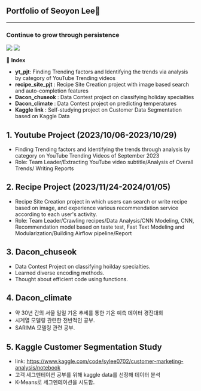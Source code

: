 ## Portfolio of Seoyon Lee👋
---
### Continue to grow through persistence
<img src= "https://img.shields.io/badge/Python-3776AB?style=for-the-badge&logo=python&logoColor=white"> <img src= "https://img.shields.io/badge/MySQL-00000F?style=for-the-badge&logo=mysql&logoColor=white">

📗 **Index**
- **yt_pjt**: Finding Trending factors and Identifying the trends via analysis by category of YouTube Trending videos
- **recipe_site_pjt** : Recipe Site Creation project with image based search and auto-completion features
- **Dacon_chuseok** : Data Contest project on classifying holiday specialties
- **Dacon_climate** : Data Contest project on predicting temperatures
- **Kaggle link** : Self-studying project on Customer Data Segmentation based on Kaggle Data


## 1. Youtube Project (2023/10/06-2023/10/29)
* Finding Trending factors and Identifying the trends through analysis by category on YouTube Trending Videos of September 2023
* Role: Team Leader/Extracting YouTube video subtitle/Analysis of Overall Trends/ Writing Reports


## 2. Recipe Project (2023/11/24-2024/01/05)
* Recipe Site Creation project in which users can search or write recipe based on image, and experience various recommendation service according to each user's activity.
* Role: Team Leader/Crawling recipes/Data Analysis/CNN Modeling, CNN, Recommendation model based on taste test, Fast Text Modeling and Modularization/Building Airflow pipeline/Report
## 3. Dacon_chuseok
* Data Contest Project on classifying hoilday specialties.
* Learned diverse encoding methods.
* Thought about efficient code using functions.

## 4. Dacon_climate
* 약 30년 간의 서울 일일 기온 추세를 통한 기온 예측 데이터 경진대회
* 시계열 모델링 관련한 전반적인 공부.
* SARIMA 모델링 관련 공부.

## 5. Kaggle Customer Segmentation Study
* link: https://www.kaggle.com/code/sylee0702/customer-marketing-analysis/notebook
* 고객 세그멘테이션 공부를 위해 kaggle data를 선정해 데이터 분석
* K-Means로 세그멘테이션을 시도함.


<!--
**syl0702/syl0702** is a ✨ _special_ ✨ repository because its `README.md` (this file) appears on your GitHub profile.

Here are some ideas to get you started:

- 🔭 I’m currently working on ...
- 🌱 I’m currently learning ...
- 👯 I’m looking to collaborate on ...
- 🤔 I’m looking for help with ...
- 💬 Ask me about ...
- 📫 How to reach me: ...
- 😄 Pronouns: ...
- ⚡ Fun fact: ...
-->
